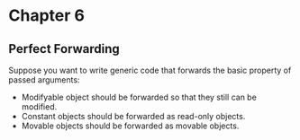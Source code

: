 # Chapter 6

## Perfect Forwarding

Suppose you want to write generic code that forwards the basic property of passed
arguments:

+ Modifyable object should be forwarded so that they still can be modified.
+ Constant objects should be forwarded as read-only objects.
+ Movable objects should be forwarded as movable objects.

